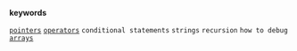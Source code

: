 

**keywords**

[`pointers`](https://www.youtube.com/watch?v=zhHL7hTLwlY) [`operators`](https://www.geeksforgeeks.org/operators-in-c/) `conditional statements` `strings` `recursion` `how to debug` [`arrays`](https://www.youtube.com/watch?v=QBgbwi9e6Ec)
